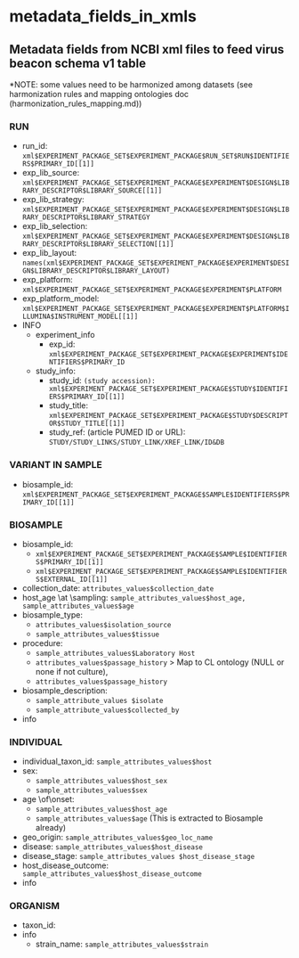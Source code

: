 # metadata_fields_in_xmls

## Metadata fields from NCBI xml files to feed virus beacon schema v1 table

\*NOTE: some values need to be harmonized among datasets (see harmonization rules and mapping ontologies doc (harmonization_rules_mapping.md))



### RUN
* run_id:   `xml$EXPERIMENT_PACKAGE_SET$EXPERIMENT_PACKAGE$RUN_SET$RUN$IDENTIFIERS$PRIMARY_ID[[1]]`
* exp_lib_source: `xml$EXPERIMENT_PACKAGE_SET$EXPERIMENT_PACKAGE$EXPERIMENT$DESIGN$LIBRARY_DESCRIPTOR$LIBRARY_SOURCE[[1]]`
* exp_lib_strategy: `xml$EXPERIMENT_PACKAGE_SET$EXPERIMENT_PACKAGE$EXPERIMENT$DESIGN$LIBRARY_DESCRIPTOR$LIBRARY_STRATEGY`
* exp_lib_selection:  `xml$EXPERIMENT_PACKAGE_SET$EXPERIMENT_PACKAGE$EXPERIMENT$DESIGN$LIBRARY_DESCRIPTOR$LIBRARY_SELECTION[[1]]`
* exp_lib_layout: `names(xml$EXPERIMENT_PACKAGE_SET$EXPERIMENT_PACKAGE$EXPERIMENT$DESIGN$LIBRARY_DESCRIPTOR$LIBRARY_LAYOUT)`
* exp_platform: `xml$EXPERIMENT_PACKAGE_SET$EXPERIMENT_PACKAGE$EXPERIMENT$PLATFORM`
* exp_platform_model: `xml$EXPERIMENT_PACKAGE_SET$EXPERIMENT_PACKAGE$EXPERIMENT$PLATFORM$ILLUMINA$INSTRUMENT_MODEL[[1]]`
* INFO
	* experiment_info
		* exp_id: `xml$EXPERIMENT_PACKAGE_SET$EXPERIMENT_PACKAGE$EXPERIMENT$IDENTIFIERS$PRIMARY_ID`
	* study_info: 
		* study_id: `(study accession): xml$EXPERIMENT_PACKAGE_SET$EXPERIMENT_PACKAGE$STUDY$IDENTIFIERS$PRIMARY_ID[[1]]`
		* study_title: `xml$EXPERIMENT_PACKAGE_SET$EXPERIMENT_PACKAGE$STUDY$DESCRIPTOR$STUDY_TITLE[[1]]`
		* study_ref: (article PUMED ID or URL): `STUDY/STUDY_LINKS/STUDY_LINK/XREF_LINK/ID&DB`

### VARIANT IN SAMPLE
* biosample_id: `xml$EXPERIMENT_PACKAGE_SET$EXPERIMENT_PACKAGE$SAMPLE$IDENTIFIERS$PRIMARY_ID[[1]]`

### BIOSAMPLE 
* biosample_id: 
	* `xml$EXPERIMENT_PACKAGE_SET$EXPERIMENT_PACKAGE$SAMPLE$IDENTIFIERS$PRIMARY_ID[[1]]`
	* `xml$EXPERIMENT_PACKAGE_SET$EXPERIMENT_PACKAGE$SAMPLE$IDENTIFIERS$EXTERNAL_ID[[1]]`
* collection_date: `attributes_values$collection_date`
* host_age \at \sampling: `sample_attributes_values$host_age, sample_attributes_values$age`
* biosample_type: 
	* `attributes_values$isolation_source`
	* `sample_attributes_values$tissue`
* procedure: 
	* `sample_attributes_values$Laboratory Host`
	* `attributes_values$passage_history` \> Map to CL ontology (NULL or none if not culture), 
	* `attributes_values$passage_history`
* biosample_description: 
	* `sample_attribute_values $isolate`
	* `sample_attribute_values$collected_by`
* info

### INDIVIDUAL 
* individual_taxon_id: `sample_attributes_values$host`
* sex:  
	* `sample_attributes_values$host_sex`
	* `sample_attributes_values$sex`
* age \of\onset: 
	* `sample_attributes_values$host_age`
	* `sample_attributes_values$age`
	(This is extracted to Biosample already)
* geo_origin: `sample_attributes_values$geo_loc_name`
* disease:  `sample_attributes_values$host_disease`
* disease_stage: `sample_attributes_values $host_disease_stage`
* host_disease_outcome:` sample_attributes_values$host_disease_outcome`
* info 

### ORGANISM
* taxon_id:    
* info
	* strain_name: `sample_attributes_values$strain`
